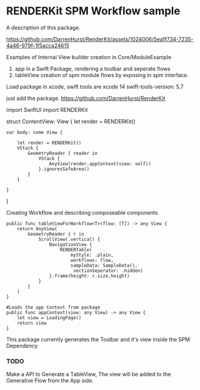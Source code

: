 # RENDERKit SPM Workflow sample

A description of this package.


https://github.com/DarrenHurst/RenderKit/assets/1024006/5ea1f734-7235-4a46-979f-1f5acca24615



Examples of Internal View builder creation in Core/ModuleExample

1.  app in a Swift Package, rendering a toolbar and seperate flows
2.  tableView creation of spm module flows by exposing in spm interface.

Load package in xcode, swift tools are xcode 14 swift-tools-version: 5.7

just add the package. 
https://github.com/DarrenHurst/RenderKit

import SwiftUI
import RENDERKit

struct ContentView: View {
    let render = RENDERKit()
   
    var body: some View {
       
        let render = RENDERKit()
        VStack {
            GeometryReader { reader in
                VStack {
                    AnyView(render.appContext(view: self))
                }.ignoresSafeArea()
            }
        }
         
    }
}

Creating Workflow and describing composeable components

    public func tableViewForWorkflow<T>(flow: [T]) -> any View {
        return AnyView(
            GeometryReader { r in
                ScrollView(.vertical) {
                    NavigationView {
                        RENDERTable( 
                            myStyle: .plain,
                            workflows: flow,
                            sampleData: SampleData(),
                             sectionSeperator: .hidden)
                    }.frame(height: r.size.height)
                }
            }
        )
    }
    
    #Loads the app Context from package
    public func appContext(view: any View) -> any View {
        let view = LoadingPage()
        return view
    }
This package currently generates the Toolbar and it's view inside the SPM Dependency

### TODO

Make a API to Generate a TableView,  The view will be added to the Generative Flow from the App side.

